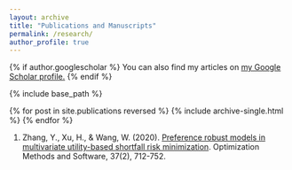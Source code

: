 ```yaml
---
layout: archive
title: "Publications and Manuscripts"
permalink: /research/
author_profile: true
---
```


{% if author.googlescholar %}
  You can also find my articles on <u><a href="{{author.googlescholar}}">my Google Scholar profile</a>.</u>
{% endif %}

{% include base_path %}

{% for post in site.publications reversed %}
  {% include archive-single.html %}
{% endfor %}

1. Zhang, Y., Xu, H., & Wang, W. (2020). [Preference robust models in multivariate utility-based shortfall risk minimization](https://www.tandfonline.com/doi/full/10.1080/10556788.2020.1827255?casa_token=55vjja42HfQAAAAA%3ASrZPv3BRuYZ02Zj8O0HMnig4RNDhv5XwiyT-O4KGa7lqauR56CjMUp3BRFiyOOfwQKxnGOUfhOwWvJs). Optimization Methods and Software, 37(2), 712-752.
